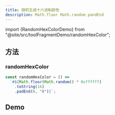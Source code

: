 ```yaml
---
title: 随机生成十六进制颜色
description: Math.floor Math.random pandEnd
---
```


import {RandomHexColorDemo} from "@site/src/toolFragmentDemo/randomHexColor";

## 方法

### randomHexColor

```js
const randomHexColor = () =>
  `#${Math.floor(Math.random() * 0xffffff)
    .toString(16)
    .padEnd(6, "0")}`;
```

## Demo

<BrowserWindow>
<RandomHexColorDemo/>
</BrowserWindow>

